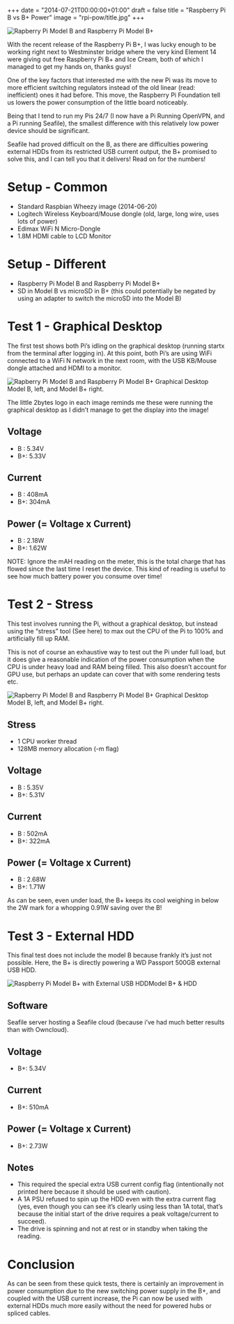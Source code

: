 +++
date = "2014-07-21T00:00:00+01:00"
draft = false
title = "Raspberry Pi B vs B+ Power"
image = "rpi-pow/title.jpg"
+++

![Rapberry Pi Model B and Raspberry Pi Model B+](/images/rpi-pow/rpi01.jpg)

With the recent release of the Raspberry Pi B+, I was lucky enough to be working right next to Westminster bridge where the very kind Element 14 were giving out free Raspberry Pi B+ and Ice Cream, both of which I managed to get my hands on, thanks guys!

One of the key factors that interested me with the new Pi was its move to more efficient switching regulators instead of the old linear (read: inefficient) ones it had before. This move, the Raspberry Pi Foundation tell us lowers the power consumption of the little board noticeably.

Being that I tend to run my Pis 24/7 (I now have a Pi Running OpenVPN, and a Pi running Seafile), the smallest difference with this relatively low power device should be significant.

Seafile had proved difficult on the B, as there are difficulties powering external HDDs from its restricted USB current output, the B+ promised to solve this, and I can tell you that it delivers! Read on for the numbers!

# Setup - Common

* Standard Raspbian Wheezy image (2014-06-20)
* Logitech Wireless Keyboard/Mouse dongle (old, large, long wire, uses lots of power)
* Edimax WiFi N Micro-Dongle
* 1.8M HDMI cable to LCD Monitor

# Setup - Different

* Raspberry Pi Model B and Raspberry Pi Model B+
* SD in Model B vs microSD in B+ (this could potentially be negated by using an adapter to switch the microSD into the Model B)

# Test 1 - Graphical Desktop
The first test shows both Pi’s idling on the graphical desktop (running startx from the terminal after logging in). At this point, both Pi’s are using WiFi connected to a WiFi N network in the next room, with the USB KB/Mouse dongle attached and HDMI to a monitor.

![Rapberry Pi Model B and Raspberry Pi Model B+ Graphical Desktop](/images/rpi-pow/rpi02.jpg) Model B, left, and Model B+ right.

The little 2bytes logo in each image reminds me these were running the graphical desktop as I didn’t manage to get the display into the image!

## Voltage  
- B   : 5.34V  
- B+: 5.33V

## Current  
- B   : 408mA  
- B+: 304mA

## Power (= Voltage x Current)  
- B   : 2.18W  
- B+: 1.62W

NOTE: Ignore the mAH reading on the meter, this is the total charge that has flowed since the last time I reset the device. This kind of reading is useful to see how much battery power you consume over time!

# Test 2 - Stress
This test involves running the Pi, without a graphical desktop, but instead using the “stress” tool (See here) to max out the CPU of the Pi to 100% and artificially fill up RAM.
 
This is not of course an exhaustive way to test out the Pi under full load, but it does give a reasonable indication of the power consumption when the CPU is under heavy load and RAM being filled. This also doesn’t account for GPU use, but perhaps an update can cover that with some rendering tests etc.

![Rapberry Pi Model B and Raspberry Pi Model B+ Graphical Desktop](/images/rpi-pow/rpi03.jpg) Model B, left, and Model B+ right.

## Stress
- 1 CPU worker thread
- 128MB memory allocation (-m flag)

## Voltage
- B   : 5.35V
- B+: 5.31V

## Current
- B   : 502mA
- B+: 322mA

## Power (= Voltage x Current)
- B   : 2.68W
- B+: 1.71W

As can be seen, even under load, the B+ keeps its cool weighing in below the 2W mark for a whopping 0.91W saving over the B!

# Test 3 - External HDD
This final test does not include the model B because frankly it’s just not possible. Here, the B+ is directly powering a WD Passport 500GB external USB HDD.

![Raspberry Pi Model B+ with External USB HDD ](/images/rpi-pow/rpi04.jpg)Model B+ & HDD

## Software
Seafile server hosting a Seafile cloud (because i’ve had much better results than with Owncloud).

## Voltage
- B+: 5.34V

## Current
- B+: 510mA

## Power (= Voltage x Current)
- B+: 2.73W

## Notes
- This required the special extra USB current config flag (intentionally not printed here because it should be used with caution).
- A 1A PSU refused to spin up the HDD even with the extra current flag (yes, even though you can see it’s clearly using less than 1A total, that’s because the initial start of the drive requires a peak voltage/current to succeed).
- The drive is spinning and not at rest or in standby when taking the reading.

# Conclusion
As can be seen from these quick tests, there is certainly an improvement in power consumption due to the new switching power supply in the B+, and coupled with the USB current increase, the Pi can now be used with external HDDs much more easily without the need for powered hubs or spliced cables.